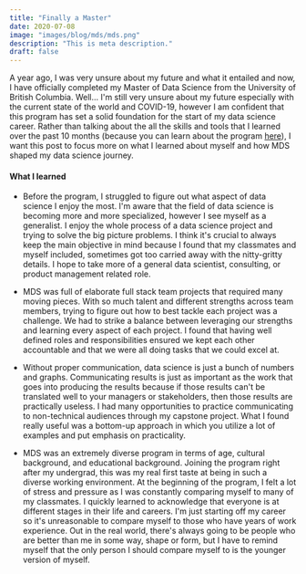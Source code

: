 ```yaml
---
title: "Finally a Master"
date: 2020-07-08
image: "images/blog/mds/mds.png"
description: "This is meta description."
draft: false
---
```


A year ago, I was very unsure about my future and what it entailed and now, I have officially completed my Master of Data Science from the University of British Columbia. Well... I'm still very unsure about my future especially with the current state of the world and COVID-19, however I am confident that this program has set a solid foundation for the start of my data science career. Rather than talking about the all the skills and tools that I learned over the past 10 months (because you can learn about the program [here](https://ubc-mds.github.io/about/)), I want this post to focus more on what I learned about myself and how MDS shaped my data science journey. 

#### What I learned

- Before the program, I struggled to figure out what aspect of data science I enjoy the most. I'm aware that the field of data science is becoming more and more specialized, however I see myself as a generalist. I enjoy the whole process of a data science project and trying to solve the big picture problems. I think it's crucial to always keep the main objective in mind because I found that my classmates and myself included, sometimes got too carried away with the nitty-gritty details. I hope to take more of a general data scientist, consulting, or product management related role. 

- MDS was full of elaborate full stack team projects that required many moving pieces. With so much talent and different strengths across team members, trying to figure out how to best tackle each project was a challenge. We had to strike a balance between leveraging our strengths and learning every aspect of each project. I found that having well defined roles and responsibilities ensured we kept each other accountable and that we were all doing tasks that we could excel at.

- Without proper communication, data science is just a bunch of numbers and graphs. Communicating results is just as important as the work that goes into producing the results because if those results can't be translated well to your managers or stakeholders, then those results are practically useless. I had many opportunities to practice communicating to non-technical audiences through my capstone project. What I found really useful was a bottom-up approach in which you utilize a lot of examples and put emphasis on practicality. 

- MDS was an extremely diverse program in terms of age, cultural background, and educational background. Joining the program right after my undergrad, this was my real first taste at being in such a diverse working environment. At the beginning of the program, I felt a lot of stress and pressure as I was constantly comparing myself to many of my classmates. I quickly learned to acknowledge that everyone is at different stages in their life and careers. I'm just starting off my career so it's unreasonable to compare myself to those who have years of work experience. Out in the real world, there's always going to be people who are better than me in some way, shape or form, but I have to remind myself that the only person I should compare myself to is the younger version of myself. 

